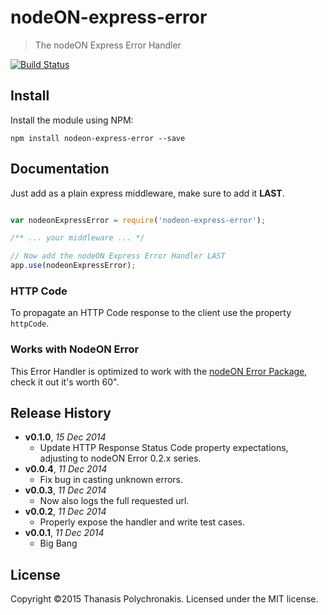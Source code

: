 # nodeON-express-error

> The nodeON Express Error Handler

[![Build Status](https://secure.travis-ci.org/thanpolas/nodeON-express-error.png?branch=master)](http://travis-ci.org/thanpolas/nodeON-express-error)

## Install

Install the module using NPM:

```
npm install nodeon-express-error --save
```

## Documentation

Just add as a plain express middleware, make sure to add it **LAST**.

```js

var nodeonExpressError = require('nodeon-express-error');

/** ... your middleware ... */

// Now add the nodeON Express Error Handler LAST
app.use(nodeonExpressError);
```

### HTTP Code

To propagate an HTTP Code response to the client use the property `httpCode`.

### Works with NodeON Error

This Error Handler is optimized to work with the [nodeON Error Package](https://github.com/thanpolas/nodeON-error), check it out it's worth 60".

## Release History

- **v0.1.0**, *15 Dec 2014*
    - Update HTTP Response Status Code property expectations, adjusting to nodeON Error 0.2.x series.
- **v0.0.4**, *11 Dec 2014*
    - Fix bug in casting unknown errors.
- **v0.0.3**, *11 Dec 2014*
    - Now also logs the full requested url.
- **v0.0.2**, *11 Dec 2014*
    - Properly expose the handler and write test cases.
- **v0.0.1**, *11 Dec 2014*
    - Big Bang

## License

Copyright ©2015 Thanasis Polychronakis. Licensed under the MIT license.
